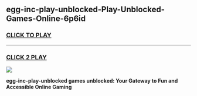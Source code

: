 
## egg-inc-play-unblocked-Play-Unblocked-Games-Online-6p6id
<h3>
<a href="https://premium76.site?title=egg-inc-play-unblocked&ref=25A">CLICK TO PLAY</a></h3>
<hr>

<h3>
<a href="https://premium76.site?title=egg-inc-play-unblocked&ref=25A">CLICK 2 PLAY</a>
  
</h3>

<a href="https://premium76.site?title=egg-inc-play-unblocked&ref=25A"><img src="https://clearcache.store/games.png"></a>


**egg-inc-play-unblocked games unblocked: Your Gateway to Fun and Accessible Online Gaming**
